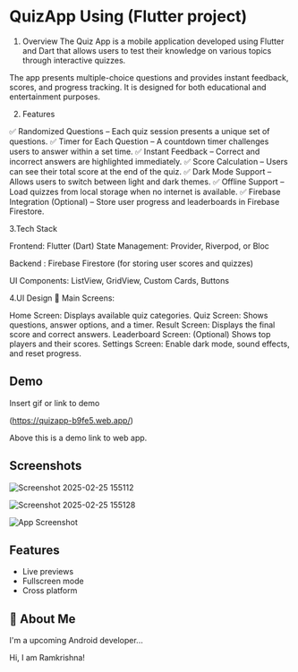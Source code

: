 
# QuizApp Using (Flutter project)

1. Overview
The Quiz App is a mobile application developed using Flutter and Dart that allows users to test their knowledge on various topics through interactive quizzes. 

The app presents multiple-choice questions and provides instant feedback, scores, and progress tracking. It is designed for both educational and entertainment purposes.


2. Features

✅ Randomized Questions – Each quiz session presents a unique set of questions.
✅ Timer for Each Question – A countdown timer challenges users to answer within a set time.
✅ Instant Feedback – Correct and incorrect answers are highlighted immediately.
✅ Score Calculation – Users can see their total score at the end of the quiz.
✅ Dark Mode Support – Allows users to switch between light and dark themes.
✅ Offline Support – Load quizzes from local storage when no internet is available.
✅ Firebase Integration (Optional) – Store user progress and leaderboards in Firebase Firestore.



3.Tech Stack

Frontend: Flutter (Dart)
State Management: Provider, Riverpod, or Bloc

Backend : Firebase Firestore (for storing user scores and quizzes)

UI Components: ListView, GridView, Custom Cards, Buttons


4.UI Design
📌 Main Screens:

Home Screen: Displays available quiz categories.
Quiz Screen: Shows questions, answer options, and a timer.
Result Screen: Displays the final score and correct answers.
Leaderboard Screen: (Optional) Shows top players and their scores.
Settings Screen: Enable dark mode, sound effects, and reset progress.

## Demo

Insert gif or link to demo

(https://quizapp-b9fe5.web.app/)

Above this is a demo link to web app.
## Screenshots
![Screenshot 2025-02-25 155112](https://github.com/user-attachments/assets/a4b91944-702e-4893-8eee-def7ce4b640b)

![Screenshot 2025-02-25 155128](https://github.com/user-attachments/assets/66a16193-b867-4a1d-afb9-9ae9113e5559)

![App Screenshot](https://via.placeholder.com/468x300?text=App+Screenshot+Here)



## Features

- Live previews
- Fullscreen mode
- Cross platform


## 🚀 About Me
I'm a upcoming Android developer...



Hi, I am Ramkrishna!
